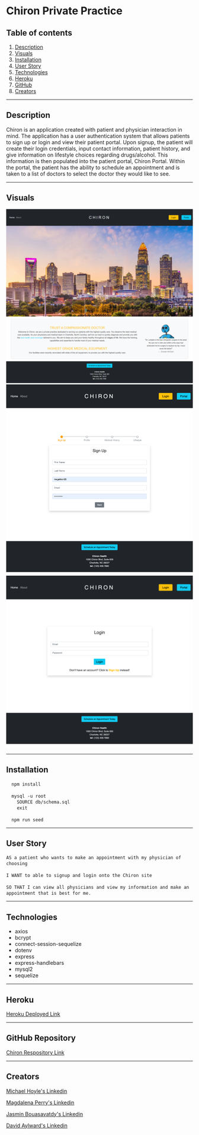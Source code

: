 # Chiron Private Practice

## Table of contents

1. [Description](#Description)
2. [Visuals](#Visuals)
3. [Installation](#Installation)
4. [User Story](#Story)
5. [Technologies](#Technologies)
6. [Heroku](#Heroku)
7. [GitHub](#GitHub)
8. [Creators](#Creators)
  

---
## Description
Chiron is an application created with patient and physician interaction in mind. The application has a user authentication system that allows patients to sign up or login and view their patient portal. Upon signup, the patient will create their login credentials, input contact information, patient history, and give information on lifestyle choices regarding drugs/alcohol. This information is then populated into the patient portal, Chiron Portal. Within the portal, the patient has the ability to schedule an appointment and is taken to a list of doctors to select the doctor they would like to see. 


---
## Visuals
![Chiron Portal](/public/images/chiron.png)
![Chiron Signup](/public/images/chrion-signup.png)
![Chiron Portal](/public/images/chiron-login.png)


---
## Installation 
````
  npm install

  mysql -u root
    SOURCE db/schema.sql
    exit

  npm run seed 
````

---
## User Story
````
AS a patient who wants to make an appointment with my physician of choosing

I WANT to able to signup and login onto the Chiron site

SO THAT I can view all physicians and view my information and make an appointment that is best for me.
````


---
## Technologies
- axios
- bcrypt
- connect-session-sequelize
- dotenv
- express 
- express-handlebars
- mysql2
- sequelize

---
## Heroku 

[Heroku Deployed Link ](https://polar-peak-28753.herokuapp.com/)

---
## GitHub Repository

[Chiron Respository Link ](https://github.com/magdalenaperry/brute-force-alpha-project)

---
## Creators

[Michael Hoyle's Linkedin](https://www.linkedin.com/in/michael-hoyle-523143226/)


[Magdalena Perry's Linkedin](https://www.linkedin.com/in/magdalena-perry/)


[Jasmin Bouasavatdy's Linkedin](https://www.linkedin.com/in/jasmin-bouasavatdy-0a9559227/)


[David Aylward's Linkedin](https://www.linkedin.com/in/david-aylward-0a3819230/)